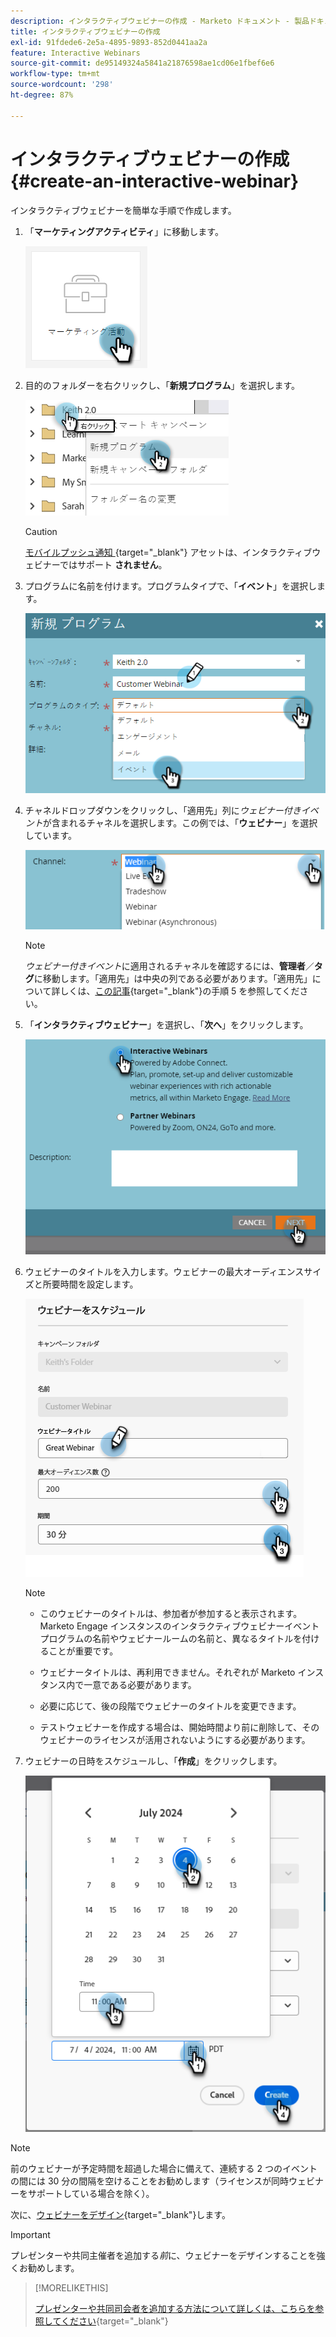 ```yaml
---
description: インタラクティブウェビナーの作成 - Marketo ドキュメント - 製品ドキュメント
title: インタラクティブウェビナーの作成
exl-id: 91fdede6-2e5a-4895-9893-852d0441aa2a
feature: Interactive Webinars
source-git-commit: de95149324a5841a21876598ae1cd06e1fbef6e6
workflow-type: tm+mt
source-wordcount: '298'
ht-degree: 87%

---
```


# インタラクティブウェビナーの作成 {#create-an-interactive-webinar}

インタラクティブウェビナーを簡単な手順で作成します。

1. 「**マーケティングアクティビティ**」に移動します。

   ![](assets/create-an-interactive-webinar-1.png)

1. 目的のフォルダーを右クリックし、「**新規プログラム**」を選択します。

   ![](assets/create-an-interactive-webinar-2.png)

   >[!CAUTION]
   >
   >[ モバイルプッシュ通知 ](/help/marketo/product-docs/mobile-marketing/push-notifications/understanding-push-notifications.md){target="_blank"} アセットは、インタラクティブウェビナーではサポート **されません**。

1. プログラムに名前を付けます。プログラムタイプで、「**イベント**」を選択します。

   ![](assets/create-an-interactive-webinar-3.png)

1. チャネルドロップダウンをクリックし、「適用先」列に&#x200B;_ウェビナー付きイベント_&#x200B;が含まれるチャネルを選択します。この例では、「**ウェビナー**」を選択しています。

   ![](assets/create-an-interactive-webinar-4.png)

   >[!NOTE]
   >
   >_ウェビナー付きイベント_&#x200B;に適用されるチャネルを確認するには、**管理者**／**タグ**&#x200B;に移動します。「適用先」は中央の列である必要があります。「適用先」について詳しくは、[この記事](/help/marketo/product-docs/administration/tags/create-a-program-channel.md){target="_blank"}の手順 5 を参照してください。

1. 「**インタラクティブウェビナー**」を選択し、「**次へ**」をクリックします。

   ![](assets/create-an-interactive-webinar-5.png)

1. ウェビナーのタイトルを入力します。ウェビナーの最大オーディエンスサイズと所要時間を設定します。

   ![](assets/create-an-interactive-webinar-6.png)

   >[!NOTE]
   >
   >* このウェビナーのタイトルは、参加者が参加すると表示されます。Marketo Engage インスタンスのインタラクティブウェビナーイベントプログラムの名前やウェビナールームの名前と、異なるタイトルを付けることが重要です。
   >
   >* ウェビナータイトルは、再利用できません。それぞれが Marketo インスタンス内で一意である必要があります。
   >
   >* 必要に応じて、後の段階でウェビナーのタイトルを変更できます。
   >
   >* テストウェビナーを作成する場合は、開始時間より前に削除して、そのウェビナーのライセンスが活用されないようにする必要があります。

1. ウェビナーの日時をスケジュールし、「**作成**」をクリックします。

   ![](assets/create-an-interactive-webinar-7.png)

>[!NOTE]
>
>前のウェビナーが予定時間を超過した場合に備えて、連続する 2 つのイベントの間には 30 分の間隔を空けることをお勧めします（ライセンスが同時ウェビナーをサポートしている場合を除く）。

次に、[ウェビナーをデザイン](/help/marketo/product-docs/demand-generation/events/interactive-webinars/designing-interactive-webinars.md){target="_blank"}します。

>[!IMPORTANT]
>
>プレゼンターや共同主催者を追加する&#x200B;_前_&#x200B;に、ウェビナーをデザインすることを強くお勧めします。

>[!MORELIKETHIS]
>
>[プレゼンターや共同司会者を追加する方法について詳しくは、こちらを参照してください](/help/marketo/product-docs/demand-generation/events/interactive-webinars/add-a-webinar-team.md){target="_blank"}
